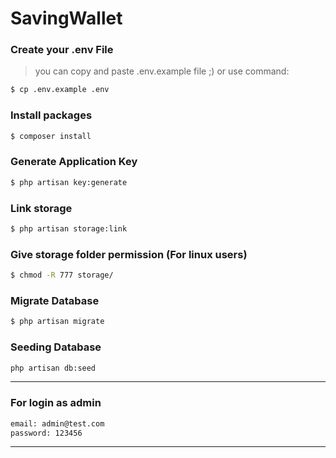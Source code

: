 # SavingWallet


### Create your .env File
> you can copy and paste .env.example file ;)
or use command:
```bash
$ cp .env.example .env
```

### Install packages
```bash
$ composer install
```

### Generate Application Key
```bash
$ php artisan key:generate
```

### Link storage
```bash
$ php artisan storage:link
```

### Give storage folder permission (For linux users)
```bash
$ chmod -R 777 storage/
```

### Migrate Database
```bash
$ php artisan migrate
```

### Seeding Database
```bash
php artisan db:seed
```
------------

### For login as admin
```bash
email: admin@test.com
password: 123456
```
------------
